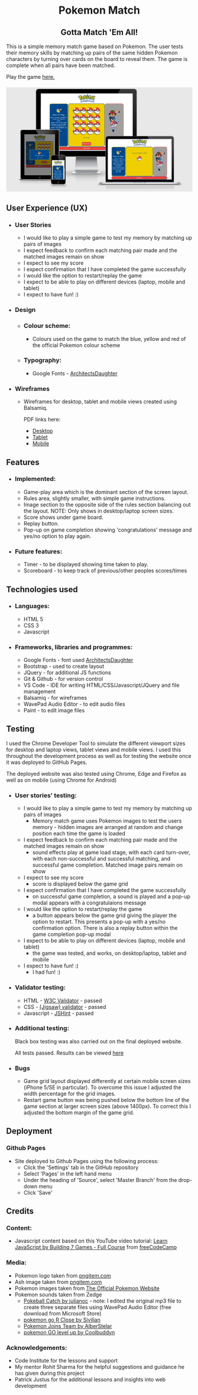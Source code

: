<h1 align="center">Pokemon Match</h1>
<h2 align="center">Gotta Match 'Em All!</h2>

This is a simple memory match game based on Pokemon. The user tests their memory skills by matching up pairs of the same hidden Pokemon characters by turning over cards on the board to reveal them. The game is complete when all pairs have been matched.

Play the game [here.](https://danbob81.github.io/Pokemon_Match/)

<h4 align="center"><img src="docs/readme_items/multi_device_look.png" alt="site image"></h4>

## User Experience (UX) 
- ### User Stories
    - I would like to play a simple game to test my memory by matching up pairs of images
    - I expect feedback to confirm each matching pair made and the matched images remain on show
    - I expect to see my score
    - I expect confirmation that I have completed the game successfully
    - I would like the option to restart/replay the game 
    - I expect to be able to play on different devices (laptop, mobile and tablet)
    - I expect to have fun! :)

- ### Design
    - ### Colour scheme:
        - Colours used on the game to match the blue, yellow and red of the official Pokemon colour scheme
    - ### Typography:
        - Google Fonts - [ArchitectsDaughter](https://bit.ly/3EwQP1N)

- ### Wireframes

    - Wireframes for desktop, tablet and mobile views created using Balsamiq.

        PDF links here:
        - [Desktop](docs/readme_items/pokemon_match_wireframe_desktop.pdf)
        - [Tablet](docs/readme_items/pokemon_match_wireframe_tablet.pdf)
        - [Mobile](docs/readme_items/pokemon_match_wireframe_mobile.pdf)

## Features

- ### Implemented:
    - Game-play area which is the dominant section of the screen layout.
    - Rules area, slightly smaller, with simple game instructions.
    - Image section to the opposite side of the rules section balancing out the layout. NOTE: Only shows in desktop/laptop screen sizes.
    - Score shows under game board.
    - Replay button.
    - Pop-up on game completion showing 'congratulations' message and yes/no option to play again.

- ### Future features:
    - Timer - to be displayed showing time taken to play.
    - Scoreboard - to keep track of previous/other peoples scores/times

## Technologies used

- ### Languages:
    - HTML 5
    - CSS 3
    - Javascript

- ### Frameworks, libraries and programmes:
    - Google Fonts - font used [ArchitectsDaughter](https://bit.ly/3EwQP1N)
    - Bootstrap - used to create layout
    - JQuery - for additional JS functions
    - Git & Github - for version control
    - VS Code - IDE for writing HTML/CSS/Javascript/JQuery and file management
    - Balsamiq - for wireframes
    - WavePad Audio Editor - to edit audio files
    - Paint -  to edit image files
    
## Testing

I used the Chrome Developer Tool to simulate the different viewport sizes for desktop and laptop views, tablet views and mobile views. I used this throughout the development process as well as for testing the website once it was deployed to GitHub Pages.

The deployed website was also tested using Chrome, Edge and Firefox as well as on mobile (using Chrome for Android)

- ### User stories' testing:
    - I would like to play a simple game to test my memory by matching up pairs of images
        - Memory match game uses Pokemon images to test the users memory - hidden images are arranged at random and change position each time the game is loaded
    - I expect feedback to confirm each matching pair made and the matched images remain on show
        - sound effects play at game load stage, with each card turn-over, with each non-successful and successful matching, and successful game completion. Matched image pairs remain on show
    - I expect to see my score
        - score is displayed below the game grid
    - I expect confirmation that I have completed the game successfully
        - on successful game completion, a sound is played and a pop-up modal appears with a congratulaions message
    - I would like the option to restart/replay the game 
        - a button appears below the game grid giving the player the option to restart. This presents a pop-up with a yes/no confirmation option. There is also a replay button within the game completion pop-up modal
    - I expect to be able to play on different devices (laptop, mobile and tablet)
        - the game was tested, and works, on desktop/laptop, tablet and mobile
    - I expect to have fun! :)
        - I had fun! :)

- ### Validator testing:
    - HTML - [W3C Validator](https://bit.ly/31qLrPD) - passed
    - CSS - [(Jigsaw) validator](https://bit.ly/3F29Zg1) - passed
    - Javascript - [JSHint](https://jshint.com/) - passed
- ### Additional testing:
    Black box testing was also carried out on the final deployed website.
    
    All tests passed. Results can be viewed [here](docs/readme_items/website_test_plan.pdf)

- ### Bugs
    - Game grid layout displayed differently at certain mobile screen sizes (iPhone 5/SE in particular). To overcome this issue I adjusted the width percentage for the grid images.
    - Restart game button was being pushed below the bottom line of the game section at larger screen sizes (above 1400px). To correct this I adjusted the bottom margin of the game grid.

## Deployment
### Github Pages
- Site deployed to Github Pages using the following process:
    - Click the 'Settings' tab in the GitHub repository
    - Select 'Pages' in the left hand menu
    - Under the heading of 'Source', select 'Master Branch' from the drop-down menu
    - Click 'Save'


## Credits

### Content:
- Javascript content based on this YouTube video tutorial: [Learn JavaScript by Building 7 Games - Full Course](https://bit.ly/3D45TUl) 
from [freeCodeCamp](https://bit.ly/3bZtVE8) 
 
### Media:
- Pokemon logo taken from [pngitem.com](https://bit.ly/2ZPHsvp)
- Ash image taken from [pngitem.com](https://bit.ly/3jWp1Mf)
- Pokemon images taken from [The Official Pokemon Website](https://bit.ly/3w0eDIa)
- Pokemon sounds taken from Zedge 
    - [Pokeball Catch by julianoc](https://bit.ly/3pX7PtN) - note: I edited the original mp3 file to create three separate files using WavePad Audio Editor (free download from Microsoft Store)
    - [pokemon go R Close by Sivilian](https://bit.ly/3bt0bPF)
    - [Pokemon Joins Team by AlberStelar](https://bit.ly/3mArm12)
    - [pokemon GO level up by Coolbuddyn](https://bit.ly/3BtOToV)

### Acknowledgements:
- Code Institute for the lessons and support
- My mentor Rohit Sharma for the helpful suggestions and guidance he has given during this project
- Patrick Justus for the additional lessons and insights into web development

